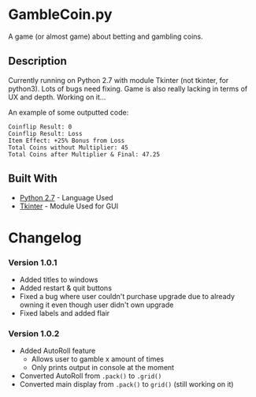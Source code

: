 # GambleCoin.py

A game (or almost game) about betting and gambling coins.

## Description

Currently running on Python 2.7 with module Tkinter (not tkinter, for python3). Lots of bugs need fixing. Game is also really lacking in terms of UX and depth. Working on it...

An example of some outputted code:
```
Coinflip Result: 0
Coinflip Result: Loss
Item Effect: +25% Bonus from Loss
Total Coins without Multiplier: 45
Total Coins after Multiplier & Final: 47.25
```

## Built With

* [Python 2.7](https://www.python.org/downloads/) - Language Used
* [Tkinter](https://wiki.python.org/moin/TkInter) - Module Used for GUI

# Changelog

### Version 1.0.1
- Added titles to windows
- Added restart & quit buttons
- Fixed a bug where user couldn't purchase upgrade due to already owning it even though user didn't own upgrade
- Fixed labels and added flair

### Version 1.0.2
- Added AutoRoll feature
	* Allows user to gamble x amount of times
	* Only prints output in console at the moment
- Converted AutoRoll from `.pack()` to `.grid()`
- Converted main display from `.pack()` to `grid()` (still working on it)
